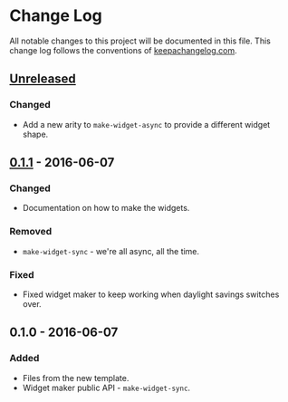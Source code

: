 # Change Log
All notable changes to this project will be documented in this file. This change log follows the conventions of [keepachangelog.com](http://keepachangelog.com/).

## [Unreleased][unreleased]
### Changed
- Add a new arity to `make-widget-async` to provide a different widget shape.

## [0.1.1] - 2016-06-07
### Changed
- Documentation on how to make the widgets.

### Removed
- `make-widget-sync` - we're all async, all the time.

### Fixed
- Fixed widget maker to keep working when daylight savings switches over.

## 0.1.0 - 2016-06-07
### Added
- Files from the new template.
- Widget maker public API - `make-widget-sync`.

[unreleased]: https://github.com/your-name/rucus/compare/0.1.1...HEAD
[0.1.1]: https://github.com/your-name/rucus/compare/0.1.0...0.1.1
